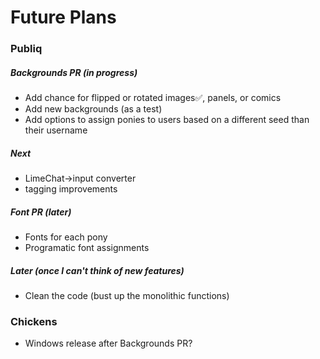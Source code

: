 # Future Plans

### Publiq

##### Backgrounds PR (in progress)

* Add chance for flipped or rotated images✅, panels, or comics
* Add new backgrounds (as a test)
* Add options to assign ponies to users based on a different seed than their username

##### Next

* LimeChat→input converter
* tagging improvements

##### Font PR (later)

* Fonts for each pony
* Programatic font assignments

##### Later (once I can't think of new features)

* Clean the code (bust up the monolithic functions) 

### Chickens

* Windows release after Backgrounds PR?